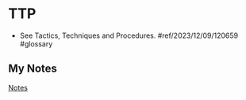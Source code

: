 # TTP
- See Tactics, Techniques and Procedures. #ref/2023/12/09/120659 #glossary 
## My Notes
[Notes](mynotes/ttp-notes.md)
